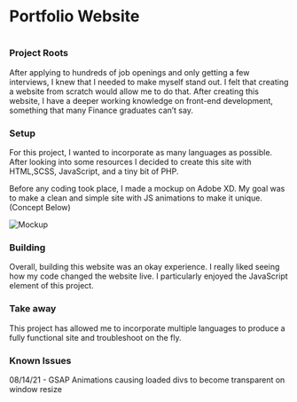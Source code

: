 <h1>Portfolio Website<h1>
<h3>Project Roots</h3>
After applying to hundreds of job openings and only getting a few interviews, I knew that I needed to make myself stand out. I felt that creating a website from scratch would allow me to do that. After creating this website, I have a deeper working knowledge on front-end development, something that many Finance graduates can’t say.

<h3>Setup</h3>
For this project, I wanted to incorporate as many languages as possible. After looking into some resources I decided to create this site with HTML,SCSS, JavaScript, and a tiny bit of PHP. 

Before any coding took place, I made a mockup on Adobe XD. My goal was to make a clean and simple site with JS animations to make it unique. (Concept Below)

![Mockup](https://user-images.githubusercontent.com/84126348/129661396-e077064d-6c78-47c1-8ee6-9a2bfb205c5c.png)


<h3>Building</h3>
Overall, building this website was an okay experience. I really liked seeing how my code changed the website live. I particularly enjoyed the JavaScript element of this project. 

<h3>Take away</h3>
This project has allowed me to incorporate multiple languages to produce a fully functional site and troubleshoot on the fly.
 
<h3>Known Issues</h3>
08/14/21 - GSAP Animations causing loaded divs to become transparent on window      resize 
